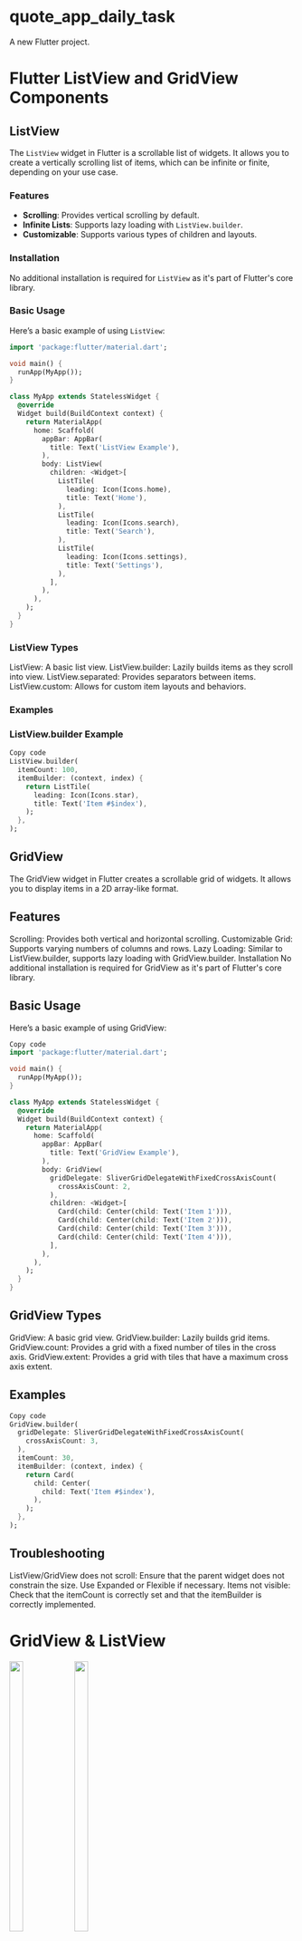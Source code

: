 # quote_app_daily_task

A new Flutter project.

# Flutter ListView and GridView Components

## ListView

The `ListView` widget in Flutter is a scrollable list of widgets. It allows you to create a vertically scrolling list of items, which can be infinite or finite, depending on your use case.

### Features

- **Scrolling**: Provides vertical scrolling by default.
- **Infinite Lists**: Supports lazy loading with `ListView.builder`.
- **Customizable**: Supports various types of children and layouts.

### Installation

No additional installation is required for `ListView` as it's part of Flutter's core library.

### Basic Usage

Here’s a basic example of using `ListView`:

```dart
import 'package:flutter/material.dart';

void main() {
  runApp(MyApp());
}

class MyApp extends StatelessWidget {
  @override
  Widget build(BuildContext context) {
    return MaterialApp(
      home: Scaffold(
        appBar: AppBar(
          title: Text('ListView Example'),
        ),
        body: ListView(
          children: <Widget>[
            ListTile(
              leading: Icon(Icons.home),
              title: Text('Home'),
            ),
            ListTile(
              leading: Icon(Icons.search),
              title: Text('Search'),
            ),
            ListTile(
              leading: Icon(Icons.settings),
              title: Text('Settings'),
            ),
          ],
        ),
      ),
    );
  }
}
```
### ListView Types
ListView: 
A basic list view.
ListView.builder: Lazily builds items as they scroll into view.
ListView.separated: Provides separators between items.
ListView.custom: Allows for custom item layouts and behaviors.
### Examples
### ListView.builder Example
```dart
Copy code
ListView.builder(
  itemCount: 100,
  itemBuilder: (context, index) {
    return ListTile(
      leading: Icon(Icons.star),
      title: Text('Item #$index'),
    );
  },
);
```
## GridView
The GridView widget in Flutter creates a scrollable grid of widgets. It allows you to display items in a 2D array-like format.

## Features
Scrolling: Provides both vertical and horizontal scrolling.
Customizable Grid: Supports varying numbers of columns and rows.
Lazy Loading: Similar to ListView.builder, supports lazy loading with GridView.builder.
Installation
No additional installation is required for GridView as it's part of Flutter's core library.

## Basic Usage
Here’s a basic example of using GridView:

```dart
Copy code
import 'package:flutter/material.dart';

void main() {
  runApp(MyApp());
}

class MyApp extends StatelessWidget {
  @override
  Widget build(BuildContext context) {
    return MaterialApp(
      home: Scaffold(
        appBar: AppBar(
          title: Text('GridView Example'),
        ),
        body: GridView(
          gridDelegate: SliverGridDelegateWithFixedCrossAxisCount(
            crossAxisCount: 2,
          ),
          children: <Widget>[
            Card(child: Center(child: Text('Item 1'))),
            Card(child: Center(child: Text('Item 2'))),
            Card(child: Center(child: Text('Item 3'))),
            Card(child: Center(child: Text('Item 4'))),
          ],
        ),
      ),
    );
  }
}
```
## GridView Types
GridView: A basic grid view.
GridView.builder: Lazily builds grid items.
GridView.count: Provides a grid with a fixed number of tiles in the cross axis.
GridView.extent: Provides a grid with tiles that have a maximum cross axis extent.
## Examples
```dart
Copy code
GridView.builder(
  gridDelegate: SliverGridDelegateWithFixedCrossAxisCount(
    crossAxisCount: 3,
  ),
  itemCount: 30,
  itemBuilder: (context, index) {
    return Card(
      child: Center(
        child: Text('Item #$index'),
      ),
    );
  },
);
```
## Troubleshooting
ListView/GridView does not scroll: Ensure that the parent widget does not constrain the size. Use Expanded or Flexible if necessary.
Items not visible: Check that the itemCount is correctly set and that the itemBuilder is correctly implemented.

<h1>GridView & ListView</h1>
<p>
 

  <img src="https://github.com/user-attachments/assets/a99fcc83-4f1a-405e-b721-3f73381c3c4c" width="22%" Height="35%">
  <img src="https://github.com/user-attachments/assets/9ba5a443-120b-4704-874e-f532e56bf720" width="22%" Height="35%">
  </p>



https://github.com/user-attachments/assets/b9b06c4b-596b-47b5-9bbc-a9b72e094b9a

# Flutter UI Components and Dart Utilities

This repository contains examples and explanations of various Flutter UI components and Dart utilities. Each section includes a brief definition and a corresponding code example.

## 1. Dialog Box

**Definition:**  
A dialog box is a small window that appears on top of the main content to prompt the user for input or provide important information. It usually includes options to confirm or cancel an action.

**Code Example:**

```dart
import 'package:flutter/material.dart';

void main() {
  runApp(MyApp());
}

class MyApp extends StatelessWidget {
  @override
  Widget build(BuildContext context) {
    return MaterialApp(
      home: Scaffold(
        appBar: AppBar(title: Text('Dialog Box Example')),
        body: Center(
          child: ElevatedButton(
            onPressed: () {
              showDialog(
                context: context,
                builder: (BuildContext context) {
                  return AlertDialog(
                    title: Text('Dialog Title'),
                    content: Text('This is a dialog box content.'),
                    actions: <Widget>[
                      TextButton(
                        child: Text('Close'),
                        onPressed: () {
                          Navigator.of(context).pop();
                        },
                      ),
                    ],
                  );
                },
              );
            },
            child: Text('Show Dialog'),
          ),
        ),
      ),
    );
  }
}
```
# Flutter Snackbar Component

The `Snackbar` component in Flutter provides brief feedback about an operation through a message that appears at the bottom of the screen. It is often used for showing temporary notifications or alerts to users.

## Features

- **Auto Dismissal**: Automatically disappears after a specified duration.
- **Custom Actions**: Includes optional action buttons.
- **Customizable Styles**: Allows for customization of appearance and behavior.
- **Integration**: Easily integrates with Flutter's `Scaffold` for showing messages.

## Installation

To use the Snackbar component, add the following dependency to your `pubspec.yaml` file:

```yaml
dependencies:
  flutter:
    sdk: flutter
  your_package_name: ^1.0.0
```

```dart
import 'package:flutter/material.dart';

void main() {
  runApp(MyApp());
}

class MyApp extends StatelessWidget {
  @override
  Widget build(BuildContext context) {
    return MaterialApp(
      home: Scaffold(
        appBar: AppBar(
          title: Text('Snackbar Example'),
        ),
        body: Center(
          child: SnackbarExample(),
        ),
      ),
    );
  }
}

class SnackbarExample extends StatelessWidget {
  @override
  Widget build(BuildContext context) {
    return ElevatedButton(
      onPressed: () {
        ScaffoldMessenger.of(context).showSnackBar(
          SnackBar(
            content: Text('This is a Snackbar message'),
            duration: Duration(seconds: 3), // Duration in seconds
          ),
        );
      },
      child: Text('Show Snackbar'),
    );
  }
}
```
## Props (Snackbar Parameters)
The SnackBar widget in Flutter accepts the following parameters:

### content (Widget):
The primary content of the Snackbar, typically a Text widget.
### action (SnackBarAction): 
An optional action button that appears alongside the message.
### duration (Duration): 
The amount of time the Snackbar will be visible before automatically dismissing.
### backgroundColor (Color): 
The background color of the Snackbar.
### behavior (SnackBarBehavior):
Determines how the Snackbar should be displayed (e.g., fixed or floating).
## Examples
### Snackbar with Action Button
```dart
Copy code
ScaffoldMessenger.of(context).showSnackBar(
  SnackBar(
    content: Text('Item deleted'),
    action: SnackBarAction(
      label: 'Undo',
      onPressed: () {
        // Handle the action
      },
    ),
    duration: Duration(seconds: 5),
  ),
);
Custom Styles
dart
Copy code
ScaffoldMessenger.of(context).showSnackBar(
  SnackBar(
    content: Text('Custom styled Snackbar'),
    duration: Duration(seconds: 4),
    backgroundColor: Colors.teal,
    behavior: SnackBarBehavior.floating,
  ),
);
```
## Accessibility
The Snackbar component supports accessibility by default. Make sure your content widget (typically Text) has appropriate semantic labels.

## Troubleshooting
### Snackbar does not appear: 
Ensure you are using ScaffoldMessenger.of(context).showSnackBar() and that the context is correctly passed.
Snackbar not dismissing automatically: Verify that the duration parameter is correctly set.

<h1>DialogBox & Snackbar</h1>
<p>


  <img src="https://github.com/user-attachments/assets/b897591b-a77a-4521-a18b-c905a86c1530" width="22%" Height="35%">
  <img src="https://github.com/user-attachments/assets/78311928-71d7-4272-aa1c-1d4895dbe8df" width="22%" Height="35%">
   <img src="https://github.com/user-attachments/assets/557d5cae-c086-43c4-b7da-ea146b3f422c" width="22%" Height="35%">
  <img src="https://github.com/user-attachments/assets/8980187e-975a-47f8-ba0b-dd20a46f5d5f" width="22%" Height="35%">
  </p>

https://github.com/user-attachments/assets/05d1bef2-b0e7-4a68-b575-adb0dbda8985


